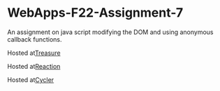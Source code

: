 # WebApps-F22-Assignment-7
An assignment on java script modifying the DOM and using anonymous callback functions.

Hosted at[Treasure](https://44-563-web-apps-f22.github.io/44563-webapps-assignment-7-vineetharavuri2/treasure.html)

Hosted at[Reaction](https://44-563-web-apps-f22.github.io/44563-webapps-assignment-7-vineetharavuri2/reaction.html)

Hosted at[Cycler](https://44-563-web-apps-f22.github.io/44563-webapps-assignment-7-vineetharavuri2/cycler.html) 